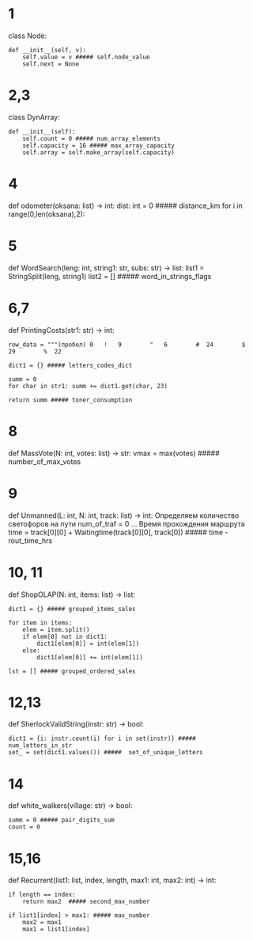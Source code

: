 # 1
class Node:

    def __init__(self, v):
        self.value = v ##### self.node_value
        self.next = None

# 2,3 
class DynArray:

    def __init__(self):
        self.count = 0 ##### num_array_elements
        self.capacity = 16 ##### max_array_capacity
        self.array = self.make_array(self.capacity)

# 4
def odometer(oksana: list) -> int:
    dist: int = 0 ##### distance_km
    for i in range(0,len(oksana),2):

# 5
def WordSearch(leng: int, string1: str, subs: str) -> list:
    list1 = StringSplit(leng, string1)
    list2 = [] ##### word_in_strings_flags

# 6,7
def PrintingCosts(str1: str) -> int:

    row_data = """(пробел) 0   !   9        "   6        #  24        $  29        %  22
 
    dict1 = {} ##### letters_codes_dict

    summ = 0
    for char in str1: summ += dict1.get(char, 23)

    return summ ##### toner_consumption

# 8
def MassVote(N: int, votes: list) -> str:
    vmax = max(votes) ##### number_of_max_votes

# 9
def Unmanned(L: int, N: int, track: list) -> int:
Определяем количество светофоров на пути
    num_of_traf = 0
...
Время прохождения маршрута
    time = track[0][0] + Waitingtime(track[0][0], track[0]) 
    ##### time - rout_time_hrs


# 10, 11
def ShopOLAP(N: int, items: list) -> list:

    dict1 = {} ##### grouped_items_sales

    for item in items:
        elem = item.split()
        if elem[0] not in dict1:
            dict1[elem[0]] = int(elem[1])
        else:
            dict1[elem[0]] += int(elem[1])

    lst = [] ##### grouped_ordered_sales


# 12,13
def SherlockValidString(instr: str) -> bool:

    dict1 = {i: instr.count(i) for i in set(instr)} ##### num_letters_in_str
    set_ = set(dict1.values()) #####  set_of_unique_letters

# 14
def white_walkers(village: str) -> bool:

    summ = 0 ##### pair_digits_sum
    count = 0

# 15,16

def Recurrent(list1: list, index, length, max1: int, max2: int) -> int:

    if length == index:
        return max2  ##### second_max_number

    if list1[index] > max1: ##### max_number
        max2 = max1
        max1 = list1[index]
